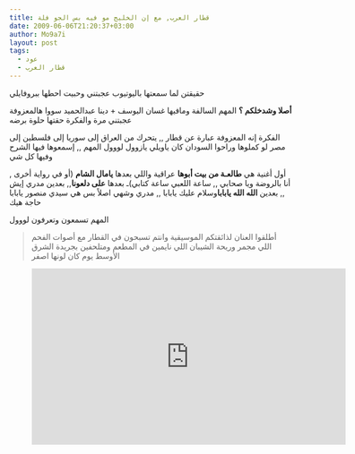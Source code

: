 ```yaml
---
title: قطار العرب, مع إن الخليج مو فيه بس الجو فلة
date: 2009-06-06T21:20:37+03:00
author: Mo9a7i
layout: post
tags:
  - عود
  - قطار العرب
---
```


حقيقتن لما سمعتها باليوتيوب عجبتني وحبيت احطها ببروفايلي

**أصلا وشدخلكم ؟**
المهم السالفة ومافيها
غسان اليوسف + دينا عبدالحميد سووا هالمعزوفة عجبتني مرة والفكرة حقتها حلوة برضه

الفكرة إنه المعزوفة عبارة عن قطار ,, يتحرك من العراق إلى سوريا إلى فلسطين إلى مصر لو كملوها وراحوا السودان كان ياويلي يازوول لووول
المهم ,, إسمعوها فيها الشرح وفيها كل شي

أول أغنية هي **طالعـة من بيت أبوها** عراقية واللي بعدها **يامال الشام** (أو في رواية أخرى , أنا بالروضة ويا صحابي ,, ساعة اللعبي ساعة كتابي)ـ
بعدها **على دلعونا**,, بعدين  مدري إيش ,, بعدين **الله الله يابابا**وسلام عليك يابابا ,, مدري وشهي اصلاً بس هي  سيدي منصور يابابا حاجة هيك

المهم تسمعون وتعرفون لووول

> أطلقوا العنان لذائقتكم الموسيقية وانتم تسبحون في القطار مع أصوات الفحم اللي مجمر وريحة الشيبان اللي نايمين في  المطعم ومتلحفين بجريدة الشرق الأوسط يوم كان لونها اصفر

<figure class="video_container">
  <iframe width="560" height="315" src="https://www.youtube.com/embed/O1s3YCQ7sYU" frameborder="0" allow="accelerometer; autoplay; clipboard-write; encrypted-media; gyroscope; picture-in-picture" allowfullscreen></iframe>
</figure>
